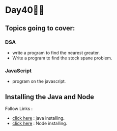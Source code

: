 # Day40🧑‍💻
## Topics going to cover: 
### DSA
- write a program to find the nearest greater.
- Write a program to find the stock spane problem.

### JavaScript
- program on the javascript.

## Installing the Java and Node 
Follow Links : 
- [click here](https://www.java.com/en/download/help/download_options.html) : java installing.
- [click here](https://nodejs.org/en/download) : Node installing.